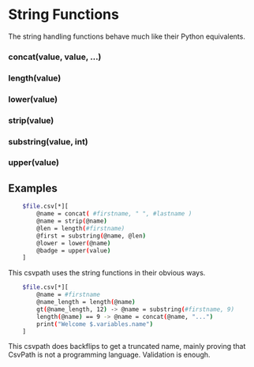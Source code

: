 
# String Functions

The string handling functions behave much like their Python equivalents.

### concat(value, value, ...)

### length(value)

### lower(value)

### strip(value)

### substring(value, int)

### upper(value)

## Examples

```bash
    $file.csv[*][
        @name = concat( #firstname, " ", #lastname )
        @name = strip(@name)
        @len = length(#firstname)
        @first = substring(@name, @len)
        @lower = lower(@name)
        @badge = upper(value)
    ]
```

This csvpath uses the string functions in their obvious ways.

```bash
    $file.csv[*][
        @name = #firstname
        @name_length = length(@name)
        gt(@name_length, 12) -> @name = substring(#firstname, 9)
        length(@name) == 9 -> @name = concat(@name, "...")
        print("Welcome $.variables.name")
    ]
```

This csvpath does backflips to get a truncated name, mainly proving that CsvPath is not a programming language. Validation is enough.


